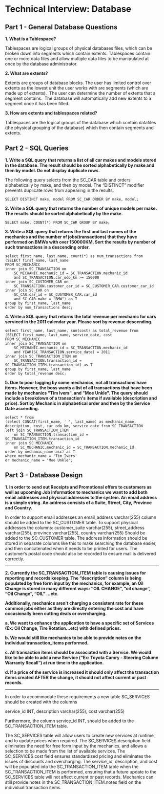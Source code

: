# Technical Interview: Database

## Part 1 - General Database Questions

**1.	What is a Tablespace?**

Tablespaces are logical groups of physical databases files, which can be broken down into segments which contain extents. Tablespaces contain one or more data files and allow multiple data files to be manipulated at once by the database administrator.


**2.	What are extents?**

Extents are groups of database blocks. The user has limited control over extents as the lowest unit
the user works with are segments (which are made up of extents).  The user can determine the number of extents
that a segment contains.  The database will automatically add new extents to a segment once it has been filled.

**3.	How are extents and tablespaces related?**

Tablespaces are the logical groups of the database which contain datafiles (the physical grouping of the database) which then contain segments and extents.  

## Part 2 - SQL Queries

**1. Write a SQL query that returns a list of all car makes and models stored in the database. The result should be sorted alphabetically by
make and then by model. Do not display duplicate rows.**

The following query selects from the SC_CAR table and orders alphabetically by make, and then by model. The “DISTINCT” modifier prevents duplicate rows from appearing in the results.  

```mysql
SELECT DISTINCT make, model FROM SC_CAR ORDER BY make, model;
```

**2. Write a SQL query that returns the number of unique models per make. The results should be sorted alphabetically by the make.**

```mysql
SELECT make, COUNT(*) FROM SC_CAR GROUP BY make;
```

**3. Write a SQL query that returns the first and last names of the mechanics and the number of jobs(transactions) that they have performed
on BMWs with over 150000KM. Sort the results by number of such transactions in a descending order.**

```mysql
select first_name, last_name, count(*) as num_transactions from
(SELECT first_name, last_name
FROM SC_MECHANIC 
inner join SC_TRANSACTION on 
	SC_MECHANIC.mechanic_id = SC_TRANSACTION.mechanic_id
    and SC_TRANSACTION.car_odo_km >= 150000
inner join SC_CUSTOMER_CAR on 
	SC_TRANSACTION.customer_car_id = SC_CUSTOMER_CAR.customer_car_id
inner join SC_CAR on
	SC_CAR.car_id = SC_CUSTOMER_CAR.car_id
    and SC_CAR.make = "BMW") as T
group by first_name, last_name
order by num_transactions desc;
```

**4. Write a SQL query that returns the total revenue per mechanic for cars serviced in the 2011 calendar year. Please sort by revenue
descending.**

```mysql
select first_name, last_name, sum(cost) as total_revenue from 
(SELECT first_name, last_name, service_date, cost
FROM SC_MECHANIC 
inner join SC_TRANSACTION on 
	SC_MECHANIC.mechanic_id = SC_TRANSACTION.mechanic_id
    and YEAR(SC_TRANSACTION.service_date) = 2011
inner join SC_TRANSACTION_ITEM on 
	SC_TRANSACTION.transaction_id = SC_TRANSACTION_ITEM.transaction_id) as T
group by first_name, last_name
order by total_revenue desc;
```

**5. Due to poor logging by some mechanics, not all transactions have items. However, the boss wants a list of all transactions that have
been made by mechanics "Tim Ivers", and "Moe Unkle". The query should include a breakdown of a transaction's items if available
(description and price). Sort by Mechanic in alphabetical order and then by the Service Date ascending.**

```mysql
select * from 
(select CONCAT(first_name, ' ', last_name) as mechanic_name, description, cost, car_odo_km, service_date from SC_TRANSACTION
left join SC_TRANSACTION_ITEM
	on SC_TRANSACTION.transaction_id = SC_TRANSACTION_ITEM.transaction_id
inner join SC_MECHANIC
	on SC_MECHANIC.mechanic_id = SC_TRANSACTION.mechanic_id
order by mechanic_name asc) as T
where mechanic_name = 'Tim Ivers' 
or mechanic_name = 'Moe Unkle';
```

## Part 3 - Database Design

**1. In order to send out Receipts and Promotional offers to customers as well as upcoming Job information to mechanics we want to add
both email addresses and physical addresses to the system. An email address is a simple string. An address consists of a Suite, Street, City, Province and Country.**

In order to support email addresses an email_address varchar(255) column should be added to the SC_CUSTOMER table.  To support physical addresses the columns:
 customer_suite varchar(255), 
street_address varchar(255), 
province varchar(255), 
country varchar(255) 
Should be added to the SC_CUSTOMER table.  The address information should be stored in separate columns like this to make searching the database easier, and then concatenated when it needs to be printed for users.  The customer’s postal code should also be recorded to ensure mail is delivered correctly.

***

**2. Currently the SC_TRANSACTION_ITEM table is causing issues for reporting and records keeping. The “description” column is being
populated by free form input by the mechanics, for example, an Oil Change is stored in many different ways: “OIL CHANGE”, “oil
change”, “Oil Change”, “OIL” ...etc.**

**Additionally, mechanics aren't charging a consistent rate for these common jobs either as they are directly entering the cost and have
occasionally been cutting deals or overcharging.**

**a. We want to enhance the application to have a specific set of Services (Ex: Oil Change, Tire Rotation...etc) with defined prices.**

**b. We would still like mechanics to be able to provide notes on the individual transaction_items performed.**

**c. All transaction items should be associated with a Service. We would like to be able to add a new Service (“Ex: Toyota Camry -
Steering Column Warranty Recall”) at run time in the application.**

**d. If a price of the service is increased it should only affect the transaction items created AFTER the change, it should not affect
current or past records.**

***

In order to accommodate these requirements a new table SC_SERVICES should be created with the columns 

service_id INT, 
description varchar(255), 
cost varchar(255)


Furthermore, the column 
service_id INT,
should be added to the SC_TRANSACTION_ITEM table.  

The SC_SERVICES table will allow users to create new services at runtime, and to update prices when required.  The SC_SERVICES.description field eliminates the need for free form input by the mechanics, and allows a selection to be made from the list of available services.  The SC_SERVICES.cost field ensures standardized pricing and eliminates the issues of discounts and overcharging.  The service_id, description, and cost will be populated into the SC_TRANSACTION_ITEM table when the SC_TRANSACTION_ITEM is performed, ensuring that a future update to the SC_SERVICES table will not affect current or past records.  Mechanics can still provide notes in the SC_TRANSACTION_ITEM.notes field on the individual transaction items. 

